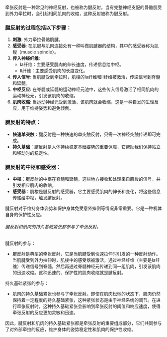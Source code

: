 牵张反射是一种常见的神经反射，也被称为腱反射。当有完整神经支配的骨骼肌受到外力牵拉时，会引起相同肌肉的收缩，这种反射被称为腱反射。

### 腱反射的过程包括以下步骤：
1. **刺激**: 外力牵拉骨骼肌腱。
2. **感受器**: 在肌腱与肌肉连接处有一种叫做肌腱器的结构，其中的感受器称为肌梭（muscle spindle）。
3. **传入神经纤维**:
   - Ia纤维：主要感受肌肉的伸长速度，传递信息给中枢。
   - II纤维：主要感受肌肉的长度变化。
4. **传入信号**: 当肌腱受到牵拉时，肌梭的Ia纤维和II纤维被激活，传递信号到脊髓和延髓。
5. **中枢反应**: 在脊髓或延髓的运动神经元池中，这些传入信号激活了相同肌肉的运动神经元，引发该肌肉的收缩。
6. **肌肉收缩**: 当运动神经元受到激活，该肌肉就会收缩，这是一种自发的生理反应，用于维持姿势和避免倾倒。

### 腱反射的特点：
- **快速单突触**：腱反射是一种快速的单突触反射，只需一次神经突触传递即可完成。
- **持久基础**：腱反射是人体持续稳定基础姿势的重要保障，它帮助我们保持站立和移动时的稳定性。

### 腱反射的中枢和感受器：
- **中枢**：腱反射的中枢在脊髓和延髓，这些地方接收和处理来自肌梭的信号，并引发相应肌肉的收缩。
- **感受器**：肌梭是腱反射的感受器，它主要感受肌肉的伸长和变化，将这些信息传递给中枢，触发腱反射。

腱反射对于维持身体姿势和保护身体免受意外摔倒等情况非常重要。它是一种机体自身的保护性反应。



###### 腱反射和肌肉的持久基础紧张都参与了牵张反射。
腱反射的参与：
- 腱反射是典型的牵张反射，它是当肌腱受到快速拉伸时引发的一种反射动作。当肌腱受到外力拉伸时，肌梭中的感受器被激活，通过神经纤维（主要是Ia纤维）传递信号到脊髓，然后再通过脊髓神经元传递到同一组肌肉，引发该肌肉的迅速收缩。这种迅速的、保护性的肌肉收缩就是腱反射。

持久基础紧张的参与：
- 肌肉的持久基础紧张也参与了牵张反射。即使在肌肉松弛的状态下，肌肉仍然保持着一定程度的持久基础紧张，这种紧张状态是由于神经系统的调节。在进行牵张反射时，这种持久基础紧张会影响到牵张反射的阈值和响应速度，使得牵张反射的反应更加灵敏和迅速。

因此，腱反射和肌肉的持久基础紧张都是牵张反射的重要组成部分，它们共同参与了对外部牵拉的反应，维护身体的姿势稳定性和肌肉的保护性收缩。